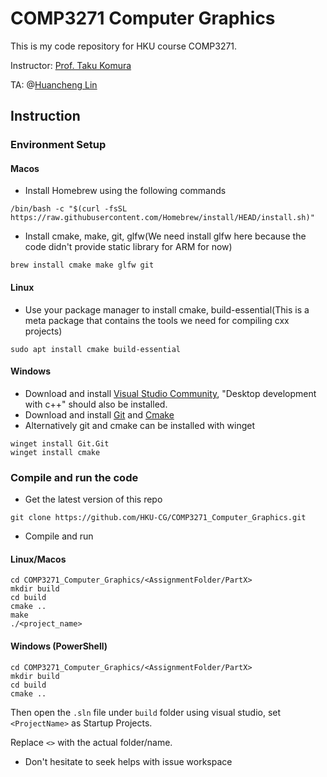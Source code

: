 # COMP3271 Computer Graphics

This is my code repository for HKU course COMP3271.

Instructor: [Prof. Taku Komura](https://www.cs.hku.hk/index.php/people/academic-staff/taku)

TA: @[Huancheng Lin](https://hku-cg.github.io/author/huancheng-lin/)

## Instruction

### Environment Setup

#### Macos
- Install Homebrew using the following commands
```shell
/bin/bash -c "$(curl -fsSL https://raw.githubusercontent.com/Homebrew/install/HEAD/install.sh)"
```

- Install cmake, make, git, glfw(We need install glfw here because the code didn't provide static library for ARM for now)
```shell
brew install cmake make glfw git
```
#### Linux

- Use your package manager to install cmake, build-essential(This is a meta package that contains the tools we need for compiling cxx projects)
```shell
sudo apt install cmake build-essential
```

#### Windows

- Download and install [Visual Studio Community](https://visualstudio.microsoft.com), "Desktop development with c++" should also be installed.
- Download and install [Git](https://git-scm.com) and [Cmake](https://cmake.org)
- Alternatively git and cmake can be installed with winget
```shell
winget install Git.Git
winget install cmake
```

### Compile and run the code

- Get the latest version of this repo
```shell
git clone https://github.com/HKU-CG/COMP3271_Computer_Graphics.git
```
- Compile and run
#### Linux/Macos
```shell
cd COMP3271_Computer_Graphics/<AssignmentFolder/PartX>
mkdir build
cd build
cmake ..
make
./<project_name>
```
#### Windows (PowerShell)
```shell
cd COMP3271_Computer_Graphics/<AssignmentFolder/PartX>
mkdir build
cd build
cmake ..
```
Then open the `.sln` file under `build` folder using visual studio, set `<ProjectName>` as Startup Projects.

Replace `<>` with the actual folder/name.
- Don't hesitate to seek helps with issue workspace


